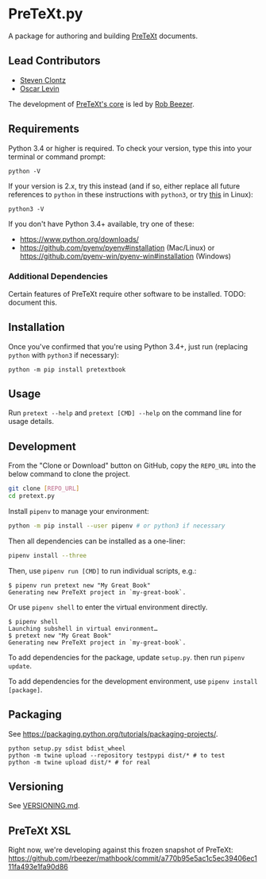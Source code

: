 # PreTeXt.py

A package for authoring and building [PreTeXt](https://pretextbook.org) documents.

## Lead Contributors

- [Steven Clontz](https://clontz.org)
- [Oscar Levin](https://math.oscarlevin.com/)

The development of [PreTeXt's core](https://github.com/rbeezer/mathbook)
is led by [Rob Beezer](http://buzzard.ups.edu/).

## Requirements

Python 3.4 or higher is required. To check your version, type this
into your terminal or command prompt:

```
python -V
```

If your version is 2.x, try this instead
(and if so, either replace all future references to `python`
in these instructions with `python3`, or try
[this](https://askubuntu.com/a/321000) in Linux):

```
python3 -V
```

If you don't have Python 3.4+ available, try one of these:

- https://www.python.org/downloads/
- https://github.com/pyenv/pyenv#installation (Mac/Linux) or https://github.com/pyenv-win/pyenv-win#installation (Windows)

### Additional Dependencies

Certain features of PreTeXt require other software
to be installed. TODO: document this.

## Installation

Once you've confirmed that you're using Python 3.4+,
just run (replacing `python` with `python3` if necessary):

```
python -m pip install pretextbook
```

## Usage

Run `pretext --help` and `pretext [CMD] --help`
on the command line for usage details.

## Development

From the "Clone or Download" button on GitHub, copy the `REPO_URL` into the below command to clone the project.

```bash
git clone [REPO_URL]
cd pretext.py
```

Install `pipenv` to manage your environment:

```bash
python -m pip install --user pipenv # or python3 if necessary
```

Then all dependencies can be installed as a one-liner:

```bash
pipenv install --three
```

Then, use `pipenv run [CMD]` to run individual scripts, e.g.:

```
$ pipenv run pretext new "My Great Book"
Generating new PreTeXt project in `my-great-book`.
```

Or use `pipenv shell` to enter the virtual environment directly.

```
$ pipenv shell
Launching subshell in virtual environment…
$ pretext new "My Great Book"
Generating new PreTeXt project in `my-great-book`.
```

To add dependencies for the package, update `setup.py`. then run `pipenv update`.

To add dependencies for the development environment, use `pipenv install [package]`.

## Packaging

See <https://packaging.python.org/tutorials/packaging-projects/>.

```
python setup.py sdist bdist_wheel
python -m twine upload --repository testpypi dist/* # to test
python -m twine upload dist/* # for real
```

## Versioning

See [VERSIONING.md](VERSIONING.md).

## PreTeXt XSL

Right now, we're developing against this frozen snapshot of PreTeXt:
<https://github.com/rbeezer/mathbook/commit/a770b95e5ac1c5ec39406ec111fa493e1fa90d86>
